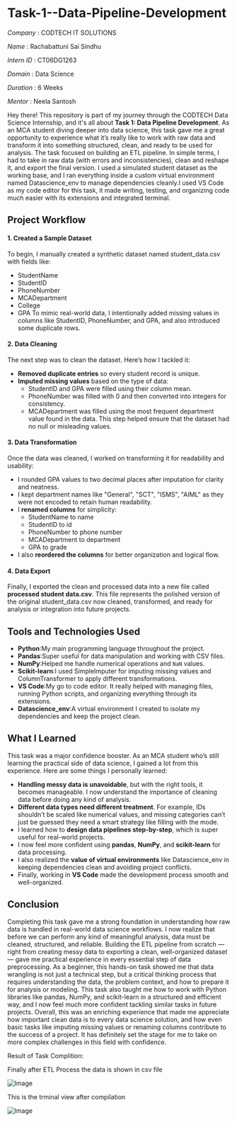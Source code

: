 
# Task-1--Data-Pipeline-Development

*Company*   : CODTECH IT SOLUTIONS

*Name*      : Rachabattuni Sai Sindhu

*Intern ID* : CT06DG1263

*Domain*    : Data Science

*Duration*  : 6 Weeks

*Mentor*    : Neela Santosh

Hey there! This repository is part of my journey through the CODTECH Data Science Internship, and it's all about **Task 1: Data Pipeline Development**. As an MCA student diving deeper into data science, this task gave me a great opportunity to experience what it’s really like to work with raw data and transform it into something structured, clean, and ready to be used for analysis. The task focused on building an ETL pipeline. In simple terms, I had to take in raw data (with errors and inconsistencies), clean and reshape it, and export the final version. I used a simulated student dataset as the working base, and I ran everything inside a custom virtual environment named Datascience_env to manage dependencies cleanly.I used VS Code as my code editor for this task, it made writing, testing, and organizing code much easier with its extensions and integrated terminal.

## Project Workflow
#### 1. Created a Sample Dataset
To begin, I manually created a synthetic dataset named student_data.csv with fields like:
* StudentName
* StudentID
* PhoneNumber
* MCADepartment
* College
* GPA
To mimic real-world data, I intentionally added missing values in columns like StudentID, PhoneNumber, and GPA, and also introduced some duplicate rows.

#### 2. Data Cleaning
The next step was to clean the dataset. Here’s how I tackled it:
* **Removed duplicate entries** so every student record is unique.
* **Imputed missing values** based on the type of data:
  * StudentID and GPA were filled using their column mean.
  * PhoneNumber was filled with 0 and then converted into integers for consistency.
  * MCADepartment was filled using the most frequent department value found in the data.
This step helped ensure that the dataset had no null or misleading values.

#### 3. Data Transformation
Once the data was cleaned, I worked on transforming it for readability and usability:
* I rounded GPA values to two decimal places after imputation for clarity and neatness.
* I kept department names like "General", "SCT", "ISMS", "AIML" as they were not encoded to retain human readability.
* I **renamed columns** for simplicity:
  * StudentName to name
  * StudentID to id
  * PhoneNumber to phone number
  * MCADepartment to department
  * GPA to grade
* I also **reordered the columns** for better organization and logical flow.

#### 4️. Data Export
Finally, I exported the clean and processed data into a new file called **processed student data.csv**. This file represents the polished version of the original student_data.csv now cleaned, transformed, and ready for analysis or integration into future projects.

## Tools and Technologies Used
* **Python**:My main programming language throughout the project.
* **Pandas**:Super useful for data manipulation and working with CSV files.
* **NumPy**:Helped me handle numerical operations and `NaN` values.
* **Scikit-learn**:I used SimpleImputer for imputing missing values and ColumnTransformer to apply different transformations.
* **VS Code**:My go to code editor. It really helped with managing files, running Python scripts, and organizing everything through its extensions.
* **Datascience_env**:A virtual environment I created to isolate my dependencies and keep the project clean.

## What I Learned
This task was a major confidence booster. As an MCA student who’s still learning the practical side of data science, I gained a lot from this experience. Here are some things I personally learned:
* **Handling messy data is unavoidable**, but with the right tools, it becomes manageable. I now understand the importance of cleaning data before doing any kind of analysis.
* **Different data types need different treatment**. For example, IDs shouldn’t be scaled like numerical values, and missing categories can’t just be guessed they need a smart strategy like filling with the mode.
* I learned how to **design data pipelines step-by-step**, which is super useful for real-world projects.
* I now feel more confident using **pandas**, **NumPy**, and **scikit-learn** for data processing.
* I also realized the **value of virtual environments** like Datascience_env in keeping dependencies clean and avoiding project conflicts.
* Finally, working in **VS Code** made the development process smooth and well-organized.

## Conclusion
Completing this task gave me a strong foundation in understanding how raw data is handled in real-world data science workflows. I now realize that before we can perform any kind of meaningful analysis, data must be cleaned, structured, and reliable. Building the ETL pipeline from scratch — right from creating messy data to exporting a clean, well-organized dataset — gave me practical experience in every essential step of data preprocessing.
As a beginner, this hands-on task showed me that data wrangling is not just a technical step, but a critical thinking process that requires understanding the data, the problem context, and how to prepare it for analysis or modeling. This task also taught me how to work with Python libraries like pandas, NumPy, and scikit-learn in a structured and efficient way, and I now feel much more confident tackling similar tasks in future projects.
Overall, this was an enriching experience that made me appreciate how important clean data is to every data science solution, and how even basic tasks like imputing missing values or renaming columns contribute to the success of a project. It has definitely set the stage for me to take on more complex challenges in this field with confidence.


Result of Task Complition:

Finally after ETL Process the data is shown in csv file

![Image](https://github.com/user-attachments/assets/3f833811-eeab-4329-9edd-9572ac20d30f)



This is the trminal view after compilation

![Image](https://github.com/user-attachments/assets/f16ebfb5-e0e9-4378-ba73-256ea5b2f3df)


